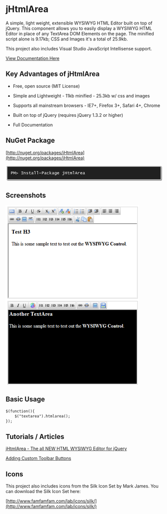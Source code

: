 # jHtmlArea

A simple, light weight, extensible WYSIWYG HTML Editor built on top of jQuery. This component allows you to easily display a WYSIWYG HTML Editor in place of any TextArea DOM Elements on the page. The minified script alone is 9.17kb; CSS and Images it's a total of 25.9kb.

This project also includes Visual Studio JavaScript Intellisense support.

[View Documentation Here](https://github.com/crpietschmann/jHtmlArea/wiki)

## Key Advantages of jHtmlArea

- Free, open source (MIT License)

- Simple and Lightweight - 11kb minified - 25.3kb w/ css and images

- Supports all mainstream browsers - IE7+, Firefox 3+, Safari 4+, Chrome

- Built on top of jQuery (requires jQuery 1.3.2 or higher)

- Full Documentation

## NuGet Package

[http://nuget.org/packages/jHtmlArea](http://nuget.org/packages/jHtmlArea)

![](img/nuget-package-install.png)

## Screenshots

![](img/screenshot.png)

## Basic Usage

```
$(function(){
    $("textarea").htmlarea();
});
```

## Tutorials / Articles

[jHtmlArea - The all NEW HTML WYSIWYG Editor for jQuery](http://pietschsoft.com/post/2009/07/21/jHtmlArea-The-all-NEW-HTML-WYSIWYG-Editor-for-jQuery.aspx)

[Adding Custom Toolbar Buttons](http://pietschsoft.com/post/2009/08/18/jHtmlArea-Adding-Custom-Toolbar-Buttons.aspx)

## Icons

This project also includes icons from the Silk Icon Set by Mark James. You can download the Silk Icon Set here:

[http://www.famfamfam.com/lab/icons/silk/](http://www.famfamfam.com/lab/icons/silk/)
